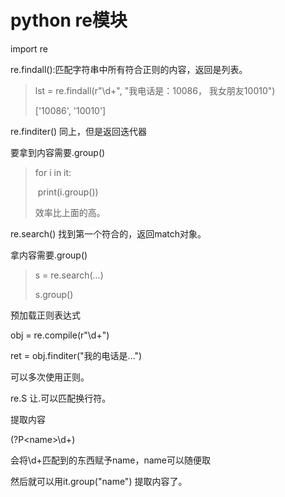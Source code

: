 # python re模块

import re



re.findall():匹配字符串中所有符合正则的内容，返回是列表。

>lst = re.findall(r"\d+", "我电话是：10086， 我女朋友10010")
>
>['10086', '10010']



re.finditer() 同上，但是返回迭代器

要拿到内容需要.group()

>for i in it:
>
>​	print(i.group())
>
>效率比上面的高。



re.search() 找到第一个符合的，返回match对象。

拿内容需要.group()

>s = re.search(...)
>
>s.group()



预加载正则表达式

obj = re.compile(r"\d+")

ret = obj.finditer("我的电话是...")

可以多次使用正则。



re.S 让.可以匹配换行符。



提取内容

(?P\<name>\d+)

会将\d+匹配到的东西赋予name，name可以随便取

然后就可以用it.group("name") 提取内容了。